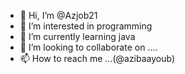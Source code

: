 - 👋 Hi, I’m @Azjob21
- 👀 I’m interested in programming
- 🌱 I’m currently learning java
- 💞️ I’m looking to collaborate on ....
- 📫 How to reach me ...(@azibaayoub)

<!---
Azjob21/Azjob21 is a ✨ special ✨ repository because its `README.md` (this file) appears on your GitHub profile.
You can click the Preview link to take a look at your changes.
--->
